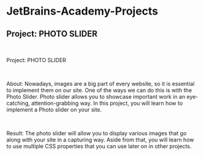 # JetBrains-Academy-Projects

<h2>Project: PHOTO SLIDER</h2>
<br>
<p>Project: PHOTO SLIDER</p>
<br>
<p>About: Nowadays, images are a big part of every website, so it is essential to 
implement them on our site. One of the ways we can do this is with the Photo Slider. 
Photo slider allows you to showcase important work in an eye-catching, attention-grabbing way. In this project, 
you will learn how to implement a Photo slider on your site. </p>
<br>
<p>Result: The photo slider will allow you to display various images that go along with your site in a capturing way. 
Aside from that, you will learn how to use multiple CSS properties that you can use later on in other projects. </p>

